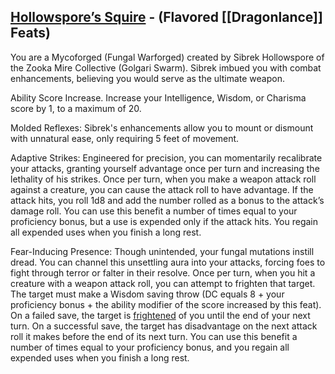 ## [Hollowspore’s Squire](https://www.dndbeyond.com/feats/1927552-hollowspores-squire) - (Flavored [[Dragonlance]] Feats)

You are a Mycoforged (Fungal Warforged) created by Sibrek Hollowspore of the Zooka Mire Collective (Golgari Swarm). Sibrek imbued you with combat enhancements, believing you would serve as the ultimate weapon.

Ability Score Increase. Increase your Intelligence, Wisdom, or Charisma score by 1, to a maximum of 20.

Molded Reflexes: Sibrek's enhancements allow you to mount or dismount with unnatural ease, only requiring 5 feet of movement.

Adaptive Strikes: Engineered for precision, you can momentarily recalibrate your attacks, granting yourself advantage once per turn and increasing the lethality of his strikes. Once per turn, when you make a weapon attack roll against a creature, you can cause the attack roll to have advantage. If the attack hits, you roll 1d8 and add the number rolled as a bonus to the attack’s damage roll. You can use this benefit a number of times equal to your proficiency bonus, but a use is expended only if the attack hits. You regain all expended uses when you finish a long rest.

Fear-Inducing Presence: Though unintended, your fungal mutations instill dread. You can channel this unsettling aura into your attacks, forcing foes to fight through terror or falter in their resolve. Once per turn, when you hit a creature with a weapon attack roll, you can attempt to frighten that target. The target must make a Wisdom saving throw (DC equals 8 + your proficiency bonus + the ability modifier of the score increased by this feat). On a failed save, the target is [frightened](https://www.dndbeyond.com/sources/dnd/free-rules/rules-glossary#FrightenedCondition) of you until the end of your next turn. On a successful save, the target has disadvantage on the next attack roll it makes before the end of its next turn. You can use this benefit a number of times equal to your proficiency bonus, and you regain all expended uses when you finish a long rest.